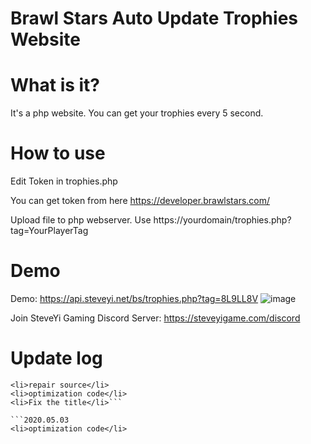 # Brawl Stars Auto Update Trophies Website

# What is it?

It's a php website.
You can get your trophies every 5 second.

# How to use

Edit Token in trophies.php

You can get token from here https://developer.brawlstars.com/

Upload file to php webserver.
Use https://yourdomain/trophies.php?tag=YourPlayerTag

# Demo

Demo: https://api.steveyi.net/bs/trophies.php?tag=8L9LL8V
![image](https://github.com/SteveYiGame/BrawlStars-Auto-Update-Trophies/blob/master/img/trophies-api.png)

Join SteveYi Gaming Discord Server: https://steveyigame.com/discord

# Update log
```2020.05.02
<li>repair source</li>
<li>optimization code</li>
<li>Fix the title</li>```

```2020.05.03
<li>optimization code</li>
```

